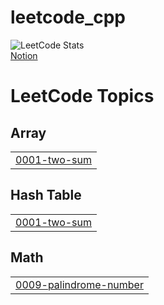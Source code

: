 # leetcode_cpp
![LeetCode Stats](https://leetcard.jacoblin.cool/Ustar2002?theme=dark&font=Patrick%20Hand&ext=heatmap)
<br>
[Notion](https://www.notion.so/LeetCode-C-22ac60a9f6a180a6b5b9ea576389c5f4?pvs=73)

<!---LeetCode Topics Start-->
# LeetCode Topics
## Array
|  |
| ------- |
| [0001-two-sum](https://github.com/Ustar2002/leetcode_cpp/tree/master/0001-two-sum) |
## Hash Table
|  |
| ------- |
| [0001-two-sum](https://github.com/Ustar2002/leetcode_cpp/tree/master/0001-two-sum) |
## Math
|  |
| ------- |
| [0009-palindrome-number](https://github.com/Ustar2002/leetcode_cpp/tree/master/0009-palindrome-number) |
<!---LeetCode Topics End-->
